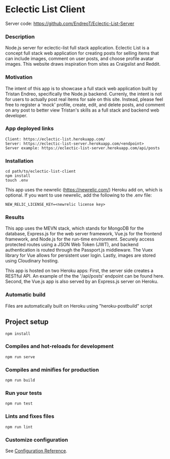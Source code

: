 # Eclectic List Client

Server code: https://github.com/EndreoT/Eclectic-List-Server
### Description
Node.js server for eclectic-list full stack application. Eclectic List is a concept full stack web application for creating posts for selling items that can include images, comment on user posts, and choose profile avatar images. This website draws inspiration from sites as Craigslist and Reddit. 

### Motivation
The intent of this app is to showcase a full stack web application built by Tristan Endreo, specifically the Node.js backend. Currenly, the intent is not for users to actually post real items for sale on this site. Instead, please feel free to register a 'mock' profile, create, edit, and delete posts, and comment on any post to better view Tristan's skills as a full stack and backend web developer. 

### App deployed links
```
Client: https://eclectic-list.herokuapp.com/
Server: https://eclectic-list-server.herokuapp.com/<endpoint>
Server example: https://eclectic-list-server.herokuapp.com/api/posts
```

### Installation
```
cd path/to/eclectic-list-client
npm install
touch .env
```
This app uses the newrelic (https://newrelic.com/) Heroku add on, which is optional. If you want to use newrelic, add the following to the .env file:
```
NEW_RELIC_LICENSE_KEY=<newrelic license key>
```

### Results 
This app uses the MEVN stack, which stands for MongoDB for the database, Express.js for the web server framework, Vue.js for the frontend framework, and Node.js for the run-time environment. Securely access protected routes using a JSON Web Token (JWT), and backend authentication is routed through the Passport.js middleware. The Vuex library for Vue allows for persistent user login. Lastly, images are stored using Cloudinary hosting.

This app is hosted on two Heroku apps: First, the server side creates a RESTful API. An example of the the '/api/posts' endpoint can be found here. Second, the Vue.js app is also served by an Express.js server on Heroku. 

### Automatic build
Files are automatically built on Heroku using "heroku-postbuild" script

## Project setup
```
npm install
```

### Compiles and hot-reloads for development
```
npm run serve
```

### Compiles and minifies for production
```
npm run build
```

### Run your tests
```
npm run test
```

### Lints and fixes files
```
npm run lint
```

### Customize configuration
See [Configuration Reference](https://cli.vuejs.org/config/).

